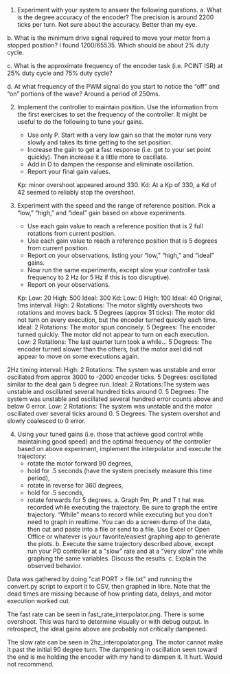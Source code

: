 1. Experiment with your system to answer the following questions.
a. What is the degree accuracy of the encoder?
The precision is around 2200 ticks per turn. Not sure about the accuracy. Better than my eye.

b. What is the minimum drive signal required to move your motor from a stopped position?
I found 1200/65535. Which should be about 2% duty cycle.

c. What is the approximate frequency of the encoder task (i.e. PCINT ISR) at 25% duty cycle and
75% duty cycle?


d. At what frequency of the PWM signal do you start to notice the “off” and “on” portions of the
wave?
Around a period of 250ms.

2. Implement the controller to maintain position. Use the information from the first exercises to set the frequency of the controller. It might be useful to do the following to tune your gains.
    * Use only P. Start with a very low gain so that the motor runs very slowly and takes its time getting to the set position.
    * Increase the gain to get a fast response (i.e. get to your set point quickly). Then increase it a little more to oscillate.
    * Add in D to dampen the response and eliminate oscillation.
    * Report your final gain values.

    Kp: minor overshoot appeared around 330.
    Kd: At a Kp of 330, a Kd of 42 seemed to reliably stop the overshoot.

3. Experiment with the speed and the range of reference position. Pick a “low,” “high,” and “ideal” gain based on above experiments.
    * Use each gain value to reach a reference position that is 2 full rotations from current position.
    * Use each gain value to reach a reference position that is 5 degrees from current position.
    * Report on your observations, listing your “low,” “high,” and “ideal” gains.
    * Now run the same experiments, except slow your controller task frequency to 2 Hz (or 5 Hz if this is too disruptive).
    * Report on your observations.

    Kp:
     Low: 20
     High: 500
     Ideal: 300
    Kd:
     Low: 0
     High: 100
     Ideal: 40
 Original, 1ms interval:
   High:
    2 Rotations: The motor slightly overshoots two rotations and moves back.
    5 Degrees (approx 31 ticks): The motor did not turn on every execution, but the encoder turned quickly each time.
   Ideal:
    2 Rotations: The motor spun concisely.
    5 Degrees: The encoder turned quickly. The motor did not appear to turn on each execution.
   Low:
    2 Rotations: The last quarter turn took a while...
    5 Degrees: The encoder turned slower than the others, but the motor axel did not appear to move on some executions again.

  2Hz timing interval:
    High:
      2 Rotations: The system was unstable and error oscillated from approx 3000 to -2000 encoder ticks.
      5 Degrees: oscillated similar to the deal gain 5 degree run.
    Ideal:
      2 Rotations:The system was unstable and oscillated several hundred ticks around 0.
      5 Degrees: The system was unstable and oscillated several hundred error counts above and below 0 error.
    Low:
      2 Rotations: The system was unstable and the motor oscillated over several ticks around 0.
      5 Degrees: The system overshot and slowly coalesced to 0 error.


4. Using your tuned gains (i.e. those that achieve good control while maintaining good speed) and the optimal frequency of the controller based on above experiment, implement the interpolator and execute the trajectory:
    * rotate the motor forward 90 degrees,
    * hold for .5 seconds (have the system precisely measure this time period),
    * rotate in reverse for 360 degrees,
    * hold for .5 seconds,
    * rotate forwards for 5 degrees.
a. Graph Pm, Pr and T t hat was recorded while executing the trajectory. Be sure to graph the entire trajectory.  “While” means to record while executing but you don’t need to graph in real­time. You can do a screen dump of the data, then cut and paste into a file or send to a file. Use Excel or Open Office or whatever is your favorite/easiest graphing app to generate the plots.
b. Execute the same trajectory described above, except run your PD controller at a "slow" rate and at a "very slow" rate while graphing the same variables. Discuss the results.
c. Explain the observed behavior.

Data was gathered by doing "cat PORT > file.txt" and running the convert.py script to export it to CSV, then graphed in libre. Note that the dead times are missing because of how printing data, delays, and motor execution worked out.

The fast rate can be seen in fast_rate_interpolator.png. There is some overshoot. This was hard to determine visually or with debug output. In retrospect, the ideal gains above are probably not critically dampened.

The slow rate can be seen in 2hz_interopolator.png. The motor cannot make it past the initial 90 degree turn. The dampening in oscillation seen toward the end is me holding the encoder with my hand to dampen it. It hurt. Would not recommend.
